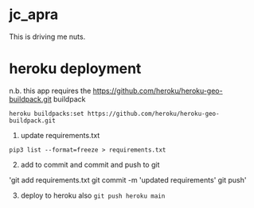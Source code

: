 # jc_apra

This is driving me nuts.

# heroku deployment

n.b. this app requires the https://github.com/heroku/heroku-geo-buildpack.git buildpack

`heroku buildpacks:set https://github.com/heroku/heroku-geo-buildpack.git`


1. update requirements.txt

`pip3 list --format=freeze > requirements.txt`

2. add to commit and commit and push to git

'git add requirements.txt
git commit -m 'updated requirements'
git push'

3. deploy to heroku also
`git push heroku main`

